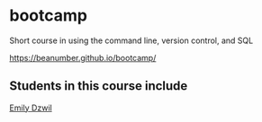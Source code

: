 # bootcamp

Short course in using the command line, version control, and SQL

https://beanumber.github.io/bootcamp/

## Students in this course include

[Emily Dzwil](https://github.com/edzwilmm/)